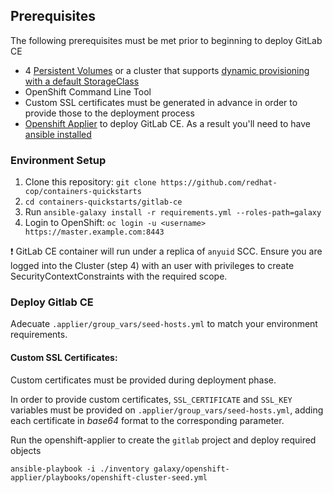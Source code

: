 ## Prerequisites

The following prerequisites must be met prior to beginning to deploy GitLab CE

* 4 [Persistent Volumes](https://docs.openshift.com/container-platform/latest/architecture/additional_concepts/storage.html) or a cluster that supports [dynamic provisioning with a default StorageClass](https://docs.openshift.com/container-platform/latest/install_config/storage_examples/storage_classes_dynamic_provisioning.html)
* OpenShift Command Line Tool
* Custom SSL certificates must be generated in advance in order to provide those to the deployment process
* [Openshift Applier](https://github.com/redhat-cop/openshift-applier/) to deploy GitLab CE. As a result you'll need to have [ansible installed](http://docs.ansible.com/ansible/latest/intro_installation.html)


### Environment Setup

1. Clone this repository: `git clone https://github.com/redhat-cop/containers-quickstarts`
2. `cd containers-quickstarts/gitlab-ce`
3. Run `ansible-galaxy install -r requirements.yml --roles-path=galaxy`
4. Login to OpenShift: `oc login -u <username> https://master.example.com:8443`

:heavy_exclamation_mark: GitLab CE container will run under a replica of `anyuid` SCC. Ensure you are logged into the Cluster (step 4) with an user with privileges to create SecurityContextConstraints with the required scope.

### Deploy Gitlab CE

Adecuate `.applier/group_vars/seed-hosts.yml` to match your environment requirements.

#### Custom SSL Certificates:

Custom certificates must be provided during deployment phase.

In order to provide custom certificates, `SSL_CERTIFICATE` and `SSL_KEY` variables must be provided on `.applier/group_vars/seed-hosts.yml`, adding each certificate in *base64* format to the corresponding parameter.

Run the openshift-applier to create the `gitlab` project and deploy required objects
```
ansible-playbook -i ./inventory galaxy/openshift-applier/playbooks/openshift-cluster-seed.yml
```
